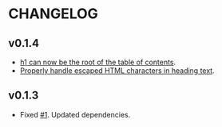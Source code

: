 CHANGELOG
====

v0.1.4
----

 * [h1 can now be the root of the table of contents](github.com/anatoo/metalsmith-autotoc/pull/5).
 * [Properly handle escaped HTML characters in heading text](https://github.com/anatoo/metalsmith-autotoc/pull/4).

v0.1.3
----

 * Fixed [#1](https://github.com/anatoo/metalsmith-autotoc/issues/1). Updated dependencies.

